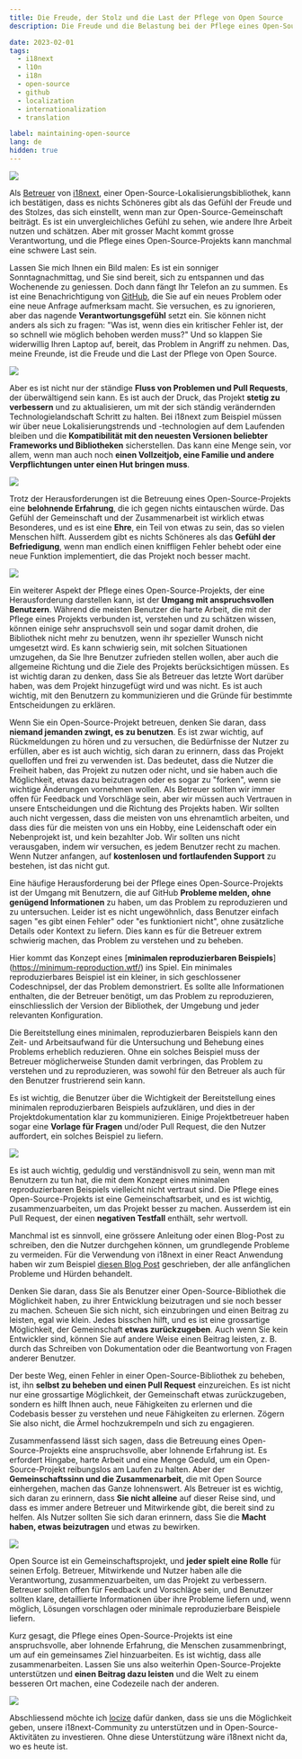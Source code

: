 ```yaml
---
title: Die Freude, der Stolz und die Last der Pflege von Open Source
description: Die Freude und die Belastung bei der Pflege eines Open-Source-Projekts sind mit dem Zustrom von Problemen und Pull-Requests, der ständigen Verbesserung, dem Umgang mit anspruchsvollen Nutzern und der Bedeutung der Bereitstellung eines minimalen reproduzierbaren Beispiels verbunden, um den Zeit- und Arbeitsaufwand sowohl für die Betreuer als auch für die Nutzer zu reduzieren, aber trotz der Herausforderungen ist es eine lohnende Erfahrung, die ein Gefühl von Gemeinschaft und Zusammenarbeit fördert.

date: 2023-02-01
tags:
  - i18next
  - l10n
  - i18n
  - open-source
  - github
  - localization
  - internationalization
  - translation

label: maintaining-open-source
lang: de
hidden: true
---
```


![](../maintaining-open-source/opensource-title.jpg)

Als [Betreuer](https://github.com/i18next/i18next/graphs/contributors) von [i18next](https://www.i18next.com), einer Open-Source-Lokalisierungsbibliothek, kann ich bestätigen, dass es nichts Schöneres gibt als das Gefühl der Freude und des Stolzes, das sich einstellt, wenn man zur Open-Source-Gemeinschaft beiträgt. Es ist ein unvergleichliches Gefühl zu sehen, wie andere Ihre Arbeit nutzen und schätzen. Aber mit grosser Macht kommt grosse Verantwortung, und die Pflege eines Open-Source-Projekts kann manchmal eine schwere Last sein.

Lassen Sie mich Ihnen ein Bild malen: Es ist ein sonniger Sonntagnachmittag, und Sie sind bereit, sich zu entspannen und das Wochenende zu geniessen. Doch dann fängt Ihr Telefon an zu summen. Es ist eine Benachrichtigung von [GitHub](https://github.com), die Sie auf ein neues Problem oder eine neue Anfrage aufmerksam macht. Sie versuchen, es zu ignorieren, aber das nagende **Verantwortungsgefühl** setzt ein. Sie können nicht anders als sich zu fragen: "Was ist, wenn dies ein kritischer Fehler ist, der so schnell wie möglich behoben werden muss?" Und so klappen Sie widerwillig Ihren Laptop auf, bereit, das Problem in Angriff zu nehmen. Das, meine Freunde, ist die Freude und die Last der Pflege von Open Source.

![](../maintaining-open-source/sunday-interruption.jpg)

Aber es ist nicht nur der ständige **Fluss von Problemen und Pull Requests**, der überwältigend sein kann. Es ist auch der Druck, das Projekt **stetig zu verbessern** und zu aktualisieren, um mit der sich ständig verändernden Technologielandschaft Schritt zu halten. Bei i18next zum Beispiel müssen wir über neue Lokalisierungstrends und -technologien auf dem Laufenden bleiben und die **Kompatibilität mit den neuesten Versionen beliebter Frameworks und Bibliotheken** sicherstellen. Das kann eine Menge sein, vor allem, wenn man auch noch **einen Vollzeitjob, eine Familie und andere Verpflichtungen unter einen Hut bringen muss**.

![](../maintaining-open-source/i18next_ecosystem.webp)

Trotz der Herausforderungen ist die Betreuung eines Open-Source-Projekts eine **belohnende Erfahrung**, die ich gegen nichts eintauschen würde. Das Gefühl der Gemeinschaft und der Zusammenarbeit ist wirklich etwas Besonderes, und es ist eine **Ehre**, ein Teil von etwas zu sein, das so vielen Menschen hilft. Ausserdem gibt es nichts Schöneres als das **Gefühl der Befriedigung**, wenn man endlich einen kniffligen Fehler behebt oder eine neue Funktion implementiert, die das Projekt noch besser macht.

![](../maintaining-open-source/satisfaction.jpg)

Ein weiterer Aspekt der Pflege eines Open-Source-Projekts, der eine Herausforderung darstellen kann, ist der **Umgang mit anspruchsvollen Benutzern**. Während die meisten Benutzer die harte Arbeit, die mit der Pflege eines Projekts verbunden ist, verstehen und zu schätzen wissen, können einige sehr anspruchsvoll sein und sogar damit drohen, die Bibliothek nicht mehr zu benutzen, wenn ihr spezieller Wunsch nicht umgesetzt wird. Es kann schwierig sein, mit solchen Situationen umzugehen, da Sie Ihre Benutzer zufrieden stellen wollen, aber auch die allgemeine Richtung und die Ziele des Projekts berücksichtigen müssen. Es ist wichtig daran zu denken, dass Sie als Betreuer das letzte Wort darüber haben, was dem Projekt hinzugefügt wird und was nicht. Es ist auch wichtig, mit den Benutzern zu kommunizieren und die Gründe für bestimmte Entscheidungen zu erklären.

Wenn Sie ein Open-Source-Projekt betreuen, denken Sie daran, dass **niemand jemanden zwingt, es zu benutzen**. Es ist zwar wichtig, auf Rückmeldungen zu hören und zu versuchen, die Bedürfnisse der Nutzer zu erfüllen, aber es ist auch wichtig, sich daran zu erinnern, dass das Projekt quelloffen und frei zu verwenden ist. Das bedeutet, dass die Nutzer die Freiheit haben, das Projekt zu nutzen oder nicht, und sie haben auch die Möglichkeit, etwas dazu beizutragen oder es sogar zu "forken", wenn sie wichtige Änderungen vornehmen wollen. Als Betreuer sollten wir immer offen für Feedback und Vorschläge sein, aber wir müssen auch Vertrauen in unsere Entscheidungen und die Richtung des Projekts haben. Wir sollten auch nicht vergessen, dass die meisten von uns ehrenamtlich arbeiten, und dass dies für die meisten von uns ein Hobby, eine Leidenschaft oder ein Nebenprojekt ist, und kein bezahlter Job. Wir sollten uns nicht verausgaben, indem wir versuchen, es jedem Benutzer recht zu machen. Wenn Nutzer anfangen, auf **kostenlosen und fortlaufenden Support** zu bestehen, ist das nicht gut.

Eine häufige Herausforderung bei der Pflege eines Open-Source-Projekts ist der Umgang mit Benutzern, die auf GitHub **Probleme melden, ohne genügend Informationen** zu haben, um das Problem zu reproduzieren und zu untersuchen. Leider ist es nicht ungewöhnlich, dass Benutzer einfach sagen "es gibt einen Fehler" oder "es funktioniert nicht", ohne zusätzliche Details oder Kontext zu liefern. Dies kann es für die Betreuer extrem schwierig machen, das Problem zu verstehen und zu beheben.

Hier kommt das Konzept eines [**minimalen reproduzierbaren Beispiels**] (https://minimum-reproduction.wtf/) ins Spiel. Ein minimales reproduzierbares Beispiel ist ein kleiner, in sich geschlossener Codeschnipsel, der das Problem demonstriert. Es sollte alle Informationen enthalten, die der Betreuer benötigt, um das Problem zu reproduzieren, einschliesslich der Version der Bibliothek, der Umgebung und jeder relevanten Konfiguration.

Die Bereitstellung eines minimalen, reproduzierbaren Beispiels kann den Zeit- und Arbeitsaufwand für die Untersuchung und Behebung eines Problems erheblich reduzieren. Ohne ein solches Beispiel muss der Betreuer möglicherweise Stunden damit verbringen, das Problem zu verstehen und zu reproduzieren, was sowohl für den Betreuer als auch für den Benutzer frustrierend sein kann.

Es ist wichtig, die Benutzer über die Wichtigkeit der Bereitstellung eines minimalen reproduzierbaren Beispiels aufzuklären, und dies in der Projektdokumentation klar zu kommunizieren. Einige Projektbetreuer haben sogar eine **Vorlage für Fragen** und/oder Pull Request, die den Nutzer auffordert, ein solches Beispiel zu liefern.

![](../maintaining-open-source/mre.jpg)

Es ist auch wichtig, geduldig und verständnisvoll zu sein, wenn man mit Benutzern zu tun hat, die mit dem Konzept eines minimalen reproduzierbaren Beispiels vielleicht nicht vertraut sind. Die Pflege eines Open-Source-Projekts ist eine Gemeinschaftsarbeit, und es ist wichtig, zusammenzuarbeiten, um das Projekt besser zu machen. Ausserdem ist ein Pull Request, der einen **negativen Testfall** enthält, sehr wertvoll.

Manchmal ist es sinnvoll, eine grössere Anleitung oder einen Blog-Post zu schreiben, den die Nutzer durchgehen können, um grundlegende Probleme zu vermeiden.
Für die Verwendung von i18next in einer React Anwendung haben wir zum Beispiel [diesen Blog Post](../react-i18next-de/) geschrieben, der alle anfänglichen Probleme und Hürden behandelt.

Denken Sie daran, dass Sie als Benutzer einer Open-Source-Bibliothek die Möglichkeit haben, zu ihrer Entwicklung beizutragen und sie noch besser zu machen. Scheuen Sie sich nicht, sich einzubringen und einen Beitrag zu leisten, egal wie klein. Jedes bisschen hilft, und es ist eine grossartige Möglichkeit, der Gemeinschaft **etwas zurückzugeben**. Auch wenn Sie kein Entwickler sind, können Sie auf andere Weise einen Beitrag leisten, z. B. durch das Schreiben von Dokumentation oder die Beantwortung von Fragen anderer Benutzer.

Der beste Weg, einen Fehler in einer Open-Source-Bibliothek zu beheben, ist, ihn **selbst zu beheben und einen Pull Request** einzureichen. Es ist nicht nur eine grossartige Möglichkeit, der Gemeinschaft etwas zurückzugeben, sondern es hilft Ihnen auch, neue Fähigkeiten zu erlernen und die Codebasis besser zu verstehen und neue Fähigkeiten zu erlernen. Zögern Sie also nicht, die Ärmel hochzukrempeln und sich zu engagieren.

Zusammenfassend lässt sich sagen, dass die Betreuung eines Open-Source-Projekts eine anspruchsvolle, aber lohnende Erfahrung ist. Es erfordert Hingabe, harte Arbeit und eine Menge Geduld, um ein Open-Source-Projekt reibungslos am Laufen zu halten. Aber der **Gemeinschaftssinn und die Zusammenarbeit**, die mit Open Source einhergehen, machen das Ganze lohnenswert. Als Betreuer ist es wichtig, sich daran zu erinnern, dass **Sie nicht alleine** auf dieser Reise sind, und dass es immer andere Betreuer und Mitwirkende gibt, die bereit sind zu helfen. Als Nutzer sollten Sie sich daran erinnern, dass Sie die **Macht haben, etwas beizutragen** und etwas zu bewirken.

![](../maintaining-open-source/contribute.jpg)

Open Source ist ein Gemeinschaftsprojekt, und **jeder spielt eine Rolle** für seinen Erfolg. Betreuer, Mitwirkende und Nutzer haben alle die Verantwortung, zusammenzuarbeiten, um das Projekt zu verbessern. Betreuer sollten offen für Feedback und Vorschläge sein, und Benutzer sollten klare, detaillierte Informationen über ihre Probleme liefern und, wenn möglich, Lösungen vorschlagen oder minimale reproduzierbare Beispiele liefern.

Kurz gesagt, die Pflege eines Open-Source-Projekts ist eine anspruchsvolle, aber lohnende Erfahrung, die Menschen zusammenbringt, um auf ein gemeinsames Ziel hinzuarbeiten. Es ist wichtig, dass alle zusammenarbeiten. Lassen Sie uns also weiterhin Open-Source-Projekte unterstützen und **einen Beitrag dazu leisten** und die Welt zu einem besseren Ort machen, eine Codezeile nach der anderen.

![](../maintaining-open-source/team-work.jpg)

Abschliessend möchte ich [locize](https://locize.com/i18next.html#official-sponsor) dafür danken, dass sie uns die Möglichkeit geben, unsere i18next-Community zu unterstützen und in Open-Source-Aktivitäten zu investieren.
Ohne diese Unterstützung wäre i18next nicht da, wo es heute ist.

<script type="application/ld+json">
  {
    "@context": "https://schema.org",
    "@type": "FAQPage",
    "mainEntity": [{
      "@type": "Question",
      "name": "Was ist i18next?",
      "acceptedAnswer": {
        "@type": "Answer",
        "text": "i18next ist ein in und für JavaScript geschriebenes Internationalisierungs-Framework. Aber es ist viel mehr als das. i18next bietet mehr als nur die Standard-i18n-Funktionen wie (Plural, Kontext, Interpolation, Format). Es bietet Ihnen eine Komplettlösung für die Lokalisierung Ihres Produkts vom Web über das Handy bis zum Desktop."
      }
    },{
      "@type": "Question",
      "name": "Was sind die Herausforderungen bei der Pflege eines Open-Source-Projekts?",
      "acceptedAnswer": {
        "@type": "Answer",
        "text": "Sich ständig mit neuen Problemen und Pull-Requests befassen zu müssen, über die neuesten Trends und Technologien auf dem Laufenden zu bleiben, andere Verpflichtungen unter einen Hut zu bringen und mit anspruchsvollen Nutzern umzugehen, sind einige der Herausforderungen bei der Pflege eines Open-Source-Projekts."
      }
    },{
      "@type": "Question",
      "name": "Wie kann man mit anspruchsvollen Nutzern umgehen?",
      "acceptedAnswer": {
        "@type": "Answer",
        "text": "Der Betreuer hat das letzte Wort darüber, was dem Projekt hinzugefügt wird. Es ist wichtig, mit den Nutzern zu kommunizieren, die Gründe für Entscheidungen zu erläutern und daran zu denken, dass das Projekt quelloffen und frei zu nutzen ist."
      }
    },{
      "@type": "Question",
      "name": "Was ist das für ein Gefühl der Freude und des Stolzes, zu einem Open-Source-Projekt beizutragen?",
      "acceptedAnswer": {
        "@type": "Answer",
        "text": "Die Mitarbeit an einem Open-Source-Projekt bringt Freude und Stolz, wenn man sieht, dass andere die eigene Arbeit nutzen und schätzen."
      }
    },{
      "@type": "Question",
      "name": "Ist die Pflege eines Open-Source-Projekts immer einfach?",
      "acceptedAnswer": {
        "@type": "Answer",
        "text": "Nein, die Pflege eines Open-Source-Projekts kann zuweilen eine große Belastung sein, da ständig neue Probleme und Pull-Requests auftreten und das Projekt ständig verbessert und aktualisiert werden muss."
      }
    }]
  }
</script>
